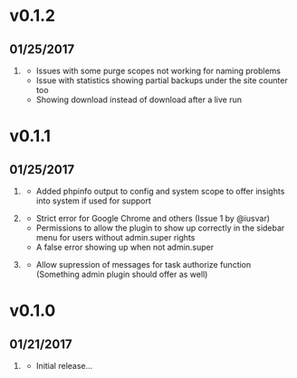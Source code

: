 # v0.1.2
## 01/25/2017

1. [](#fixed)
    * Issues with some purge scopes not working for naming problems
	* Issue with statistics showing partial backups under the site counter too
	* Showing download instead of download after a live run

# v0.1.1
## 01/25/2017

1. [](#new)
    * Added phpinfo output to config and system scope
	  to offer insights into system if used for support

2. [](#fixed)
    * Strict error for Google Chrome and others (Issue 1 by @iusvar)
	* Permissions to allow the plugin to show up correctly in the sidebar menu
	  for users without admin.super rights 
	* A false error showing up when not admin.super

3. [](#improved)
    * Allow supression of messages for task authorize function
	  (Something admin plugin should offer as well)

# v0.1.0
## 01/21/2017

1. [](#new)
    * Initial release...
